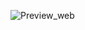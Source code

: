 
![Preview_web](https://github.com/AnaNunezRejon/Maquetaci-n-web-Servicios/assets/140715043/80d1db4e-bcbf-4862-9583-af738d722949)
